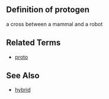 ## Definition of protogen

a cross between a mammal and a robot

## Related Terms

- [proto](./proto)

## See Also

- [hybrid](./hybrid)
